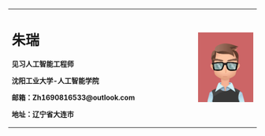 <table border="0">
  <tr>
    <td width="75%">
      <h1>朱瑞</h1>
      <p><b>见习人工智能工程师</b></p>
      <p><b>沈阳工业大学-人工智能学院</b></p>
      <p><b>邮箱：Zh1690816533@outlook.com</b></p>
      <p><b>地址：辽宁省大连市</b></p>
    </td>
    <td width="25%">
      <img src="/aaa.jpg" width="100%">    
    </td>
  </tr>
</table>
